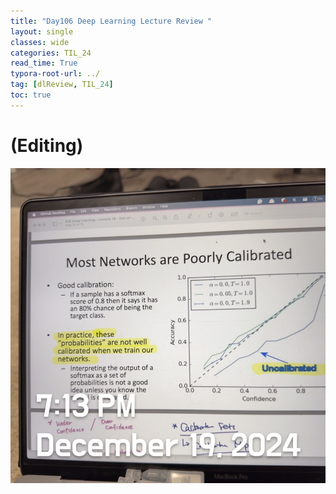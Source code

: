 ```yaml
---
title: "Day106 Deep Learning Lecture Review "
layout: single
classes: wide
categories: TIL_24
read_time: True
typora-root-url: ../
tag: [dlReview, TIL_24]
toc: true 
---
```


# (Editing)

![24A227F3-D08C-4F97-9AC8-BB3C779AA078_1_105_c](/images/2024-12-19-TIL24_Day106_DL/24A227F3-D08C-4F97-9AC8-BB3C779AA078_1_105_c.jpeg)
